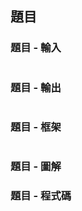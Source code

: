 <!-- slide -->
## 題目

<!-- slide -->
### 題目 - 輸入

``` text
```

### 題目 - 輸出

``` text
```

<!-- slide -->
### 題目 - 框架

``` C
```

<!-- slide -->
### 題目 - 圖解

<!-- slide -->
### 題目 - 程式碼

``` C
```
